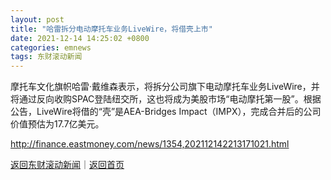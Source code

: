 ```yaml
---
layout: post
title: "哈雷拆分电动摩托车业务LiveWire，将借壳上市"
date: 2021-12-14 14:25:02 +0800
categories: emnews
tags: 东财滚动新闻
---
```


摩托车文化旗帜哈雷·戴维森表示，将拆分公司旗下电动摩托车业务LiveWire，并将通过反向收购SPAC登陆纽交所，这也将成为美股市场“电动摩托第一股”。根据公告，LiveWire将借的“壳”是AEA-Bridges Impact（IMPX），完成合并后的公司价值预估为17.7亿美元。

<http://finance.eastmoney.com/news/1354,202112142213171021.html>

[返回东财滚动新闻](//finews.withounder.com/emnews/)｜[返回首页](//finews.withounder.com/)